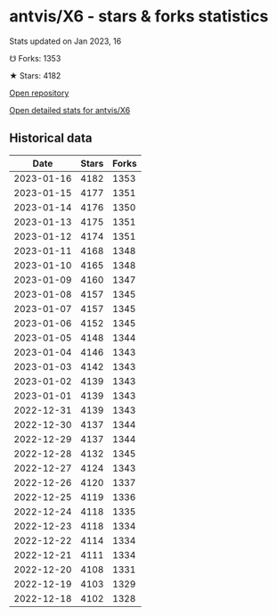 # antvis/X6 - stars & forks statistics

Stats updated on Jan 2023, 16

☋ Forks: 1353

★ Stars: 4182

[Open repository](https://github.com/antvis/X6)

[Open detailed stats for antvis/X6](https://reviewgithub.com/rep/antvis/X6)

## Historical data
| Date | Stars | Forks |
|------|-------|-------|
| 2023-01-16 | 4182 | 1353 | 
| 2023-01-15 | 4177 | 1351 | 
| 2023-01-14 | 4176 | 1350 | 
| 2023-01-13 | 4175 | 1351 | 
| 2023-01-12 | 4174 | 1351 | 
| 2023-01-11 | 4168 | 1348 | 
| 2023-01-10 | 4165 | 1348 | 
| 2023-01-09 | 4160 | 1347 | 
| 2023-01-08 | 4157 | 1345 | 
| 2023-01-07 | 4157 | 1345 | 
| 2023-01-06 | 4152 | 1345 | 
| 2023-01-05 | 4148 | 1344 | 
| 2023-01-04 | 4146 | 1343 | 
| 2023-01-03 | 4142 | 1343 | 
| 2023-01-02 | 4139 | 1343 | 
| 2023-01-01 | 4139 | 1343 | 
| 2022-12-31 | 4139 | 1343 | 
| 2022-12-30 | 4137 | 1344 | 
| 2022-12-29 | 4137 | 1344 | 
| 2022-12-28 | 4132 | 1345 | 
| 2022-12-27 | 4124 | 1343 | 
| 2022-12-26 | 4120 | 1337 | 
| 2022-12-25 | 4119 | 1336 | 
| 2022-12-24 | 4118 | 1335 | 
| 2022-12-23 | 4118 | 1334 | 
| 2022-12-22 | 4114 | 1334 | 
| 2022-12-21 | 4111 | 1334 | 
| 2022-12-20 | 4108 | 1331 | 
| 2022-12-19 | 4103 | 1329 | 
| 2022-12-18 | 4102 | 1328 | 

